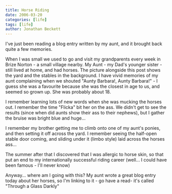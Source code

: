 ```yaml
---
title: Horse Riding
date: 2006-03-20
categories: [life]
tags: [life]
author: Jonathan Beckett
---
```


I've just been reading a blog entry written by my aunt, and it brought back quite a few memories.

When I was small we used to go and visit my grandparents every week in Brize Norton - a small village nearby. My Aunt - my Dad's younger sister - still lived at home, and had horses. The picture alongside this post shows the yard and the stables in the background. I have vivid memories of my aunt complaining when we shouted "Aunty Barbara!, Aunty Barbara!" - I guess she was a favourite because she was the closest in age to us, and seemed so grown up. She was probably about 18.

I remember learning lots of new words when she was mucking the horses out. I remember the time "Flicka" bit her on the ass. We didn't get to see the results (since when did aunts show their ass to their nephews), but I gather the bruise was bright blue and huge...

I remember my brother getting me to climb onto one of my aunt's ponies, and then setting it off across the yard. I remember seeing the half-open stable door coming, and sliding under it (limbo style) laid across the horses ass...

The summer after that I discovered that I was allergic to horse skin, so that put an end to my internationally successful riding career (well... I could have been famous - I'll never know)

Anyway... where am I going with this? My aunt wrote a great blog entry today about her horses, so I'm linking to it - go have a read- it's called "Through a Glass Darkly"